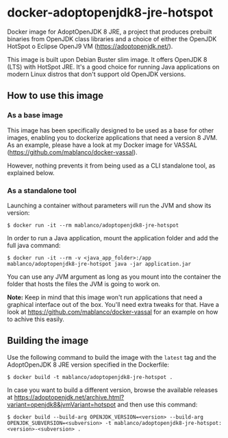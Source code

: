 # docker-adoptopenjdk8-jre-hotspot

Docker image for AdoptOpenJDK 8 JRE, a project that produces prebuilt binaries from OpenJDK class libraries and a choice of either the OpenJDK HotSpot o Eclipse OpenJ9 VM (<https://adoptopenjdk.net/>).

This image is built upon Debian Buster slim image. It offers OpenJDK 8 (LTS) with HotSpot JRE. It's a good choice for running Java applications on modern Linux distros that don't support old OpenJDK versions.

## How to use this image

### As a base image

This image has been specifically designed to be used as a base for other images, enabling you to dockerize applications that need a version 8 JVM. As an example, please have a look at my Docker image for VASSAL (<https://github.com/mablanco/docker-vassal>).

However, nothing prevents it from being used as a CLI standalone tool, as explained below.

### As a standalone tool

Launching a container without parameters will run the JVM and show its version:

    $ docker run -it --rm mablanco/adoptopenjdk8-jre-hotspot

In order to run a Java application, mount the application folder and add the full java command:

    $ docker run -it --rm -v <java_app_folder>:/app mablanco/adoptopenjdk8-jre-hotspot java -jar application.jar

You can use any JVM argument as long as you mount into the container the folder that hosts the files the JVM is going to work on.

**Note:** Keep in mind that this image won't run applications that need a graphical interface out of the box. You'll need extra tweaks for that. Have a look at <https://github.com/mablanco/docker-vassal> for an example on how to achive this easily.

## Building the image

Use the following command to build the image with the `latest` tag and the AdoptOpenJDK 8 JRE version specified in the Dockerfile:

    $ docker build -t mablanco/adoptopenjdk8-jre-hotspot .

In case you want to build a different version, browse the available releases at <https://adoptopenjdk.net/archive.html?variant=openjdk8&jvmVariant=hotspot> and then use this command:

    $ docker build --build-arg OPENJDK_VERSION=<version> --build-arg OPENJDK_SUBVERSION=<subversion> -t mablanco/adoptopenjdk8-jre-hotspot:<version>-<subversion> .
